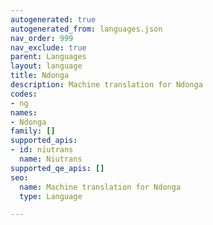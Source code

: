 ```yaml
---
autogenerated: true
autogenerated_from: languages.json
nav_order: 999
nav_exclude: true
parent: Languages
layout: language
title: Ndonga
description: Machine translation for Ndonga
codes:
- ng
names:
- Ndonga
family: []
supported_apis:
- id: niutrans
  name: Niutrans
supported_qe_apis: []
seo:
  name: Machine translation for Ndonga
  type: Language

---
```


